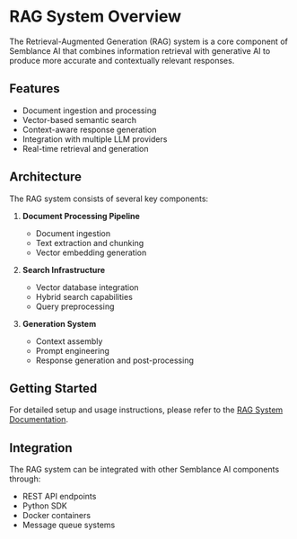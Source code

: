 # RAG System Overview

The Retrieval-Augmented Generation (RAG) system is a core component of Semblance AI that combines information retrieval with generative AI to produce more accurate and contextually relevant responses.

## Features

- Document ingestion and processing
- Vector-based semantic search
- Context-aware response generation
- Integration with multiple LLM providers
- Real-time retrieval and generation

## Architecture

The RAG system consists of several key components:

1. **Document Processing Pipeline**
   - Document ingestion
   - Text extraction and chunking
   - Vector embedding generation

2. **Search Infrastructure**
   - Vector database integration
   - Hybrid search capabilities
   - Query preprocessing

3. **Generation System**
   - Context assembly
   - Prompt engineering
   - Response generation and post-processing

## Getting Started

For detailed setup and usage instructions, please refer to the [RAG System Documentation](https://github.com/eooo-io/semblance-rag).

## Integration

The RAG system can be integrated with other Semblance AI components through:

- REST API endpoints
- Python SDK
- Docker containers
- Message queue systems 